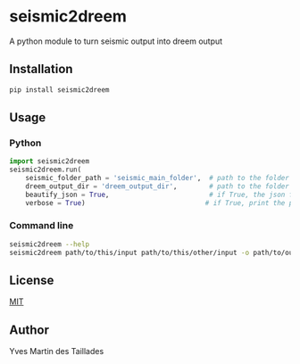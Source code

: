 # seismic2dreem
A python module to turn seismic output into dreem output

## Installation

```bash
pip install seismic2dreem
```

## Usage

### Python

```python
import seismic2dreem
seismic2dreem.run(
    seismic_folder_path = 'seismic_main_folder',  # path to the folder containing the seismic output. Can be a list of folders.
    dreem_output_dir = 'dreem_output_dir',        # path to the folder where the dreem output will be written
    beautify_json = True,                         # if True, the json files will be beautified. 10x slower and can generate bugs
    verbose = True)                              # if True, print the progress of the conversion
```

### Command line

```bash
seismic2dreem --help
seismic2dreem path/to/this/input path/to/this/other/input -o path/to/output/dir --beautify --verbose
```

## License
[MIT](https://choosealicense.com/licenses/mit/)


## Author

Yves Martin des Taillades
